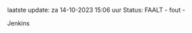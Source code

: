 laatste update: 
za 14-10-2023 15:06   uur 
Status: FAALT - fout - 
<div class="service R">Jenkins</div>